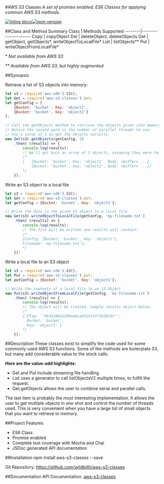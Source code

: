 #AWS S3 Classes
_A set of promise enabled, ES6 Classes for applying common AWS S3 methods._

[![Inline docs](http://inch-ci.org/github/wildbillh/serialized-array-runner.svg?branch=master)](http://inch-ci.org/github/wildbillh/serialized-array-runner)[![npm version](https://badge.fury.io/js/serialized-array-runner.svg)](https://badge.fury.io/js/serialized-array-runner)

##Class and Method Summary
Class   | Methods Supported
--------|---------------------
Copy    | copyObject
Del     | deleteObject, deleteObjects
Get     | getObject, getObjects\*, writeObjectToLocalFile\*
List    | listObjects\*\*
Put     | writeObjectFromLocalFile\*

_\* Not available from AWS S3_

_\*\* Available from AWS S3, but highly augmented_

##Synopsis

Retrieve a list of S3 objects into memory:

```javascript
let s3 = require('aws-sdk').S3();
let Get = require('aws-s3-classes').Get;
let getConfig = [
    {Bucket: 'bucket', Key: 'object1', 
    {Bucket: 'bucket', Key: 'object2'}
];

// Call the getObjects method to retrieve the objects given into memory. 
// Notice the second parm is the number of parallel threads to use. 
// Use a value of 1 to get the objects serially.
new Get(s3).getObjects(getConfig, 2)
    .then( (results) => {
        console.log(results); 
        // We'll get back an array of 2 objects, assuming they were found
        /*
        [   {Bucket: 'bucket', Key: 'object1', Body: <buffer> ...},
            {Bucket: 'bucket', Key: 'object2', Body: <buffer> ...}]
        */    
    });
```

Write an S3 object to a local file

```javascript
let s3 = require('aws-sdk').S3();
let Get = require('aws-s3-classes').Get;
let getConfig = {Bucket: 'bucket', Key: 'object1'};

// Write the data in the given S3 object to a local file
new Get(s3).writeObjectToLocalFile(getConfig, 'my-filename.txt')
    .then( (results) => {
        console.log(results); 
        // The file will be written and results will contain: 
        /*
        {Config: {Bucket: 'bucket', Key: 'object1'}, 
        Filename: 'my-filename.txt'};
        */    
    });
```

Write a local file to an S3 object

```javascript
let s3 = require('aws-sdk').S3();
let Put = require('aws-s3-classes').put;
let putConfig = {Bucket: 'bucket', Key: 'object1'};

// Write the contents of a local file to an S3 Object
new Put(s3).writeObjectFromLocalFile(getConfig, 'my-filename.txt')
    .then( (results) => {
        console.log(results); 
        // The object will be created. Sample results object below: 
        /*
        { ETag: '"0b3410642200aa8ca4515c53f16201dc"',
          Bucket: 'bucket',
          Key: 'object1' }
        */    
    });
```

##Description
These classes exist to simplify the code used for some commonly used
AWS S3 functions. 
Some of the methods are boilerplate S3, but many add considerable value
to the stock calls. 

**Here are the value-add highlights:**
* Get and Put include streaming file handling
* List uses a generator to call listObjectsV2 multiple times, to fulfill the request.
* Get.getObjects allows the user to combine serial and parallel calls.

The last item is probably the most interesting implementation. 
It allows the user to get multiple objects in one shot and control the
number of threads used. This is very convenient when you have a large 
list of small objects that you want to retrieve to memory.

##Project Features
* ES6 Class
* Promise enabled
* Complete test coverage with Mocha and Chai
* JSDoc generated API documentation

##Installation
npm install aws-s3-classes --save

Git Repository: https://github.com/wildbillh/aws-s3-classes

##Documentation
API Documentation: [aws-s3-classes](doc/module-aws-s3-classes.html)